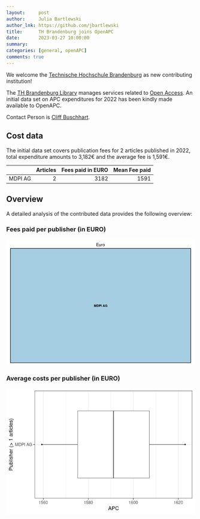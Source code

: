 ```yaml
---
layout:     post
author:     Julia Bartlewski
author_lnk: https://github.com/jbartlewski
title:      TH Brandenburg joins OpenAPC
date:       2023-03-27 10:00:00
summary:    
categories: [general, openAPC]
comments: true
---
```





We welcome the [Technische Hochschule Brandenburg](https://englisch.th-brandenburg.de/) as new contributing institution!

The [TH Brandenburg Library](https://bibliothek.th-brandenburg.de/) manages services related to [Open Access](https://bibliothek.th-brandenburg.de/open-access-und-publizieren/).
An initial data set on APC expenditures for 2022 has been kindly made available to OpenAPC.

Contact Person is [Cliff Buschhart](mailto:cliff.buschhart@th-brandenburg.de).

## Cost data



The initial data set covers publication fees for 2 articles published in 2022, total expenditure amounts to 3,182€ and the average fee is 1,591€.


|        | Articles| Fees paid in EURO| Mean Fee paid|
|:-------|--------:|-----------------:|-------------:|
|MDPI AG |        2|              3182|          1591|

## Overview

A detailed analysis of the contributed data provides the following overview:

### Fees paid per publisher (in EURO)

![plot of chunk tree_brandenburg_2023_03_27_full](/figure/tree_brandenburg_2023_03_27_full-1.png)


###  Average costs per publisher (in EURO)

![plot of chunk box_brandenburg_2023_03_27_publisher_full](/figure/box_brandenburg_2023_03_27_publisher_full-1.png)
